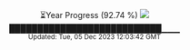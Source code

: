 <p align="center">
⏳Year Progress (92.74 %) <img src="https://file5s.ratemyserver.net/mobs/1062.gif"><br>
███████████████████████████▁▁▁ <br>
<sub>Updated: Tue, 05 Dec 2023 12:03:42 GMT</sub>
</p>

